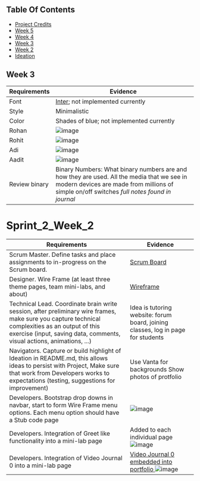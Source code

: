 ## Table Of Contents

- [Project Credits](https://github.com/aaditgupta21/geniuzes#geniuzes-project-credits)
- [Week 5](https://github.com/aaditgupta21/geniuzes#geniuzes#week-5)
- [Week 4](https://github.com/aaditgupta21/geniuzes#geniuzes#week-4)
- [Week 3](https://github.com/aaditgupta21/geniuzes#geniuzes#week-3)
- [Week 2](https://github.com/aaditgupta21/geniuzes#geniuzes#week-2)
- [Ideation](https://github.com/aaditgupta21/geniuzes#geniuzes#ideation)

## Week 3

| Requirements  | Evidence                                                                                                                                                                                  |
| ------------- | ----------------------------------------------------------------------------------------------------------------------------------------------------------------------------------------- |
| Font          | [Inter](https://fonts.google.com/specimen/Inter?query=Inter); not implemented currently                                                                                                   |
| Style         | Minimalistic                                                                                                                                                                              |
| Color         | Shades of blue; not implemented currently                                                                                                                                                 |
| Rohan         | ![image](https://user-images.githubusercontent.com/89225438/133149631-ec8e6135-209c-44ce-8c43-4d8ded4ebd0d.png)                                                                           |
| Rohit         | ![image](https://user-images.githubusercontent.com/44128572/133026053-b46f4cfe-3020-4d26-b488-3a8b1b91dd48.png)                                                                           |
| Adi           | ![image](https://user-images.githubusercontent.com/44128572/133026040-e04009a9-6d38-42e8-a449-fc52529830b6.png)                                                                           |
| Aadit         | ![image](https://user-images.githubusercontent.com/44128572/133026029-da9c8065-7140-4374-b3ee-30bb26add09a.png)                                                                           |
| Review binary | Binary Numbers: What binary numbers are and how they are used. All the media that we see in modern devices are made from millions of simple on/off switches _full notes found in journal_ |

# Sprint_2_Week_2

| Requirements                                                                                                                                                                                                              | Evidence                                                                                                                                                                                                                             |
| ------------------------------------------------------------------------------------------------------------------------------------------------------------------------------------------------------------------------- | ------------------------------------------------------------------------------------------------------------------------------------------------------------------------------------------------------------------------------------ |
| Scrum Master. Define tasks and place assignments to in-progress on the Scrum board.                                                                                                                                       | [Scrum Board](https://github.com/aaditgupta21/flask_portfolio/projects/1)                                                                                                                                                            |
| Designer. Wire Frame (at least three theme pages, team mini-labs, and about)                                                                                                                                              | [Wireframe](https://docs.google.com/document/d/13JMjVt1LlVg1cZFgbcL_K0h7GkAvD9NJkFDNzeb8OTk/edit?usp=sharing)                                                                                                                        |
| Technical Lead. Coordinate brain write session, after preliminary wire frames, make sure you capture technical complexities as an output of this exercise (input, saving data, comments, visual actions, animations, ...) | Idea is tutoring website: forum board, joining classes, log in page for students                                                                                                                                                     |
| Navigators. Capture or build highlight of Ideation in README.md, this allows ideas to persist with Project, Make sure that work from Developers works to expectations (testing, suggestions for improvement)              | Use Vanta for backgrounds Show photos of protfolio                                                                                                                                                                                   |
| Developers. Bootstrap drop downs in navbar, start to form Wire Frame menu options. Each menu option should have a Stub code page                                                                                          | ![image](https://user-images.githubusercontent.com/44128572/133027385-edaa60bc-008f-437d-87fe-3d4a29164e02.png)                                                                                                                      |
| Developers. Integration of Greet like functionality into a mini-lab page                                                                                                                                                  | Added to each individual page ![image](https://user-images.githubusercontent.com/44128572/133027063-84232b8d-e9c0-4ced-bba5-46bb99b4f564.png)                                                                                        |
| Developers. Integration of Video Journal 0 into a mini-lab page                                                                                                                                                           | [Video Journal 0 embedded into portfolio ](https://www.youtube.com/playlist?list=PLT0pUL77e5RFi8ZPMgJNCi7Gp_5K-BZ0K) ![image](https://user-images.githubusercontent.com/44128572/133027005-909838fb-7c2e-4afa-8932-e0ac62d0d34c.png) |
